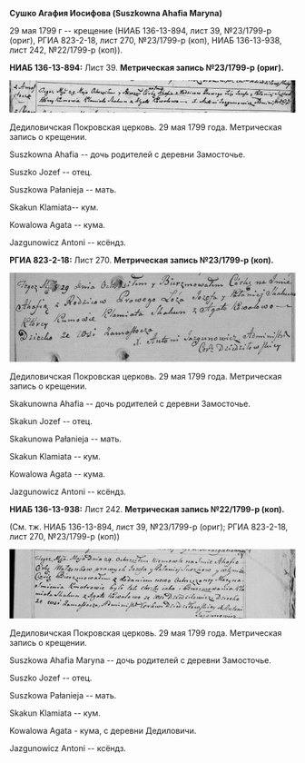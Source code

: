 **Сушко Агафия Иосифова (Suszkowna Ahafia Maryna)**

29 мая 1799 г -- крещение (НИАБ 136-13-894, лист 39, №23/1799-р (ориг),
РГИА 823-2-18, лист 270, №23/1799-р (коп), НИАБ 136-13-938, лист 242,
№22/1799-р (коп)).

**НИАБ 136-13-894:** Лист 39. **Метрическая запись №23/1799-р (ориг).**

![](./media/dae4eddc1dc7a0f8ed9508a5b0ba38cf412efb8c.png)

Дедиловичская Покровская церковь. 29 мая 1799 года. Метрическая запись о
крещении.

Suszkowna Ahafia -- дочь родителей с деревни Замосточье.

Suszko Jozef -- отец.

Suszkowa Pałanieja -- мать.

Skakun Klamiata-- кум.

Kowalowa Agata -- кума.

Jazgunowicz Antoni -- ксёндз.

**РГИА 823-2-18:** Лист 270. **Метрическая запись №23/1799-р (коп).**

![](./media/83f4c1bd8e7758e1e8e54ea1338fcbc045b72ffe.png)

Дедиловичская Покровская церковь. 29 мая 1799 года. Метрическая запись о
крещении.

Skakunowna Ahafia -- дочь родителей с деревни Замосточье.

Skakun Jozef -- отец.

Skakunowa Pałanieja -- мать.

Skakun Klamiata -- кум.

Kowalowa Agata -- кума.

Jazgunowicz Antoni -- ксёндз.

**НИАБ 136-13-938:** Лист 242. **Метрическая запись №22/1799-р (коп).**

(См. тж. НИАБ 136-13-894, лист 39, №23/1799-р (ориг); РГИА 823-2-18,
лист 270, №23/1799-р (коп))

![](./media/be9b593b87481fb7065e830b02422b0ff26126d4.png)

Дедиловичская Покровская церковь. 29 мая 1799 года. Метрическая запись о
крещении.

Suszkowa Ahafia Maryna -- дочь родителей с деревни Замосточье.

Suszko Jozef -- отец.

Suszkowa Pałanieja -- мать.

Skakun Klamiata -- кум.

Kowalowa Agata - кума, с деревни Дедиловичи.

Jazgunowicz Antoni -- ксёндз.
